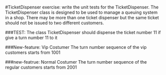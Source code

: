 #TicketDispenser exercise: 
write the unit tests for the TicketDispenser. The TicketDispenser class 
is designed to be used to manage a queuing system in a shop. There may 
be more than one ticket dispenser but the same ticket should not be 
issued to two different customers.
 
###TEST:
The class TicketDispenser should dispense the ticket number 11 
if give a turn number 11 to it

###New-feature: Vip Costumer
The turn number sequence of the vip customers starts from 1001

###new-featrue: Normal Costumer
The turn number sequence of the regular customers starts from 2001